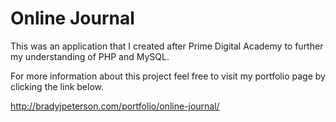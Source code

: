 # Online Journal

This was an application that I created after Prime Digital Academy to further my understanding of PHP and MySQL.

For more information about this project feel free to visit my portfolio page by clicking the link below.

http://bradyjpeterson.com/portfolio/online-journal/
